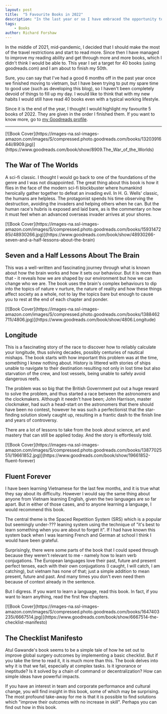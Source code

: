 ```yaml
---
layout: post
title:  "5 Favourite Books in 2022"
description: "In the last year or so I have embraced the opportunity to read more and learn more. With the end of the year upon us, I thought I would share some of my favourite books I have read this year."
tags:
    - Books
author: Richard Forshaw
---
```


In the middle of 2021, mid-pandemic, I decided that I should make the most of the travel restrictions and start to read more. Since then I have managed to improve my reading ability and get through more and more books, which I didn't think I would be able to. This year I set a target for 40 books (using goodreads.com) and I am about to finish my 50th.

Sure, you can say that I've had a good 6 months off in the past year once we finished moving to vietnam, but I have been trying to put my spare time to good use (such as developing this blog), so I haven't been completely devoid of things to fill up my day. I would like to think that with my new habits I would still have read 40 books even with a typical working lifestyle.

Since it is the end of the year, I thought I would highlight my favourite 5 books of 2022. They are given in the order I finished them. If you want to know more, go to [my Goodreads profile](https://www.goodreads.com/user/show/123987656-richard-f).

____

<span class="book-cover">
[![Book Cover](https://images-na.ssl-images-amazon.com/images/S/compressed.photo.goodreads.com/books/1320391644i/8909.jpg)](https://www.goodreads.com/book/show/8909.The_War_of_the_Worlds)
</span>

## The War of The Worlds

A sci-fi classic. I thought I would go back to one of the foundations of the genre and I was not disappointed. The great thing about this book is how it flies in the face of the modern sci-fi blockbuster where humankind heroically gather together to defeat an invading evil. In H. G. Wells' classic, the humans are helpless. The protagonist spends his time observing the destruction, avoiding the invaders and helping others when he can. But the human race's hubris is exposed and laid bare, as is the commentary on how it must feel when an advanced overseas invader arrives at your shores.

<span class="book-cover">
[![Book Cover](https://images-na.ssl-images-amazon.com/images/S/compressed.photo.goodreads.com/books/1593147285i/48930266.jpg)](https://www.goodreads.com/book/show/48930266-seven-and-a-half-lessons-about-the-brain)
</span>

## Seven and a Half Lessons About The Brain

This was a well-written and fascinating journey through what is known about how the brain works and how it sets our behaviour. But it is more than that - it reveals how we are shaped by our environment but how we can change who we are. The book uses the brain's complex behaviours to dip into the topics of nature v nurture, the nature of reality and how these things affect society as a whole, not to lay the topics bare but enough to cause you to rest at the end of each chapter and ponder.

<span class="book-cover">
[![Book Cover](https://images-na.ssl-images-amazon.com/images/S/compressed.photo.goodreads.com/books/1388462711i/4806.jpg)](https://www.goodreads.com/book/show/4806.Longitude)
</span>

## Longitude

This is a fascinating story of the race to discover how to reliably calculate your longitude, thus solving decades, possibly centuries of nautical mishaps. The book starts with how important this problem was at the time, something I knew nothing about. History is littered with stories of ships unable to navigate to their destination resulting not only in lost time but also starvation of the crew, and lost vessels, being unable to safely avoid dangerous reefs.

The problem was so big that the British Government put out a huge reward to solve the problem, and thus started a race between the astronomers and the clockmakers. Although it needn't have been; John Harrison, master clockmaker, had such a head-start on the astronomers that there should have been no contest, however he was such a perfectionist that the star-finding solution slowly caught up, resulting in a frantic dash to the finish line and years of controversy.

There are a lot of lessons to take from the book about science, art and mastery that can still be applied today. And the story is effortlessly told.

<span class="book-cover">
[![Book Cover](https://images-na.ssl-images-amazon.com/images/S/compressed.photo.goodreads.com/books/1387702551i/19661852.jpg)](https://www.goodreads.com/book/show/19661852-fluent-forever)
</span>

## Fluent Forever

I have been learning Vietnamese for the last few months, and it is true what they say about its difficulty. However I would say the same thing about anyone from Vietnam learning English, given the two languages are so far apart. But in either of those cases, and to anyone learning a language, I would recommend this book.

The central theme is the Spaced Repetition System (SRS) which is a popular but seemingly under-??? leaning system using the technique of "it's best to learn something when you are about to forget it". If I had have known this system back when I was learning French and German at school I think I would have been grateful.

Surprisingly, there were some parts of the book that I could speed through because they weren't relevant to me - namely how to learn verb conjugations. The European languages love their past, future and present perfect tenses, each with their own conjugations (I caught, I will catch, I am catching), but vietnam has none of that; just a simple addition to mean present, future and past. And many times you don't even need them because of context already in the sentence.

But I digress. If you want to learn a language, read this book. In fact, if you want to learn anything, read the first few chapters.

<span class="book-cover">
[![Book Cover](https://images-na.ssl-images-amazon.com/images/S/compressed.photo.goodreads.com/books/1647403235i/6667514.jpg)](https://www.goodreads.com/book/show/6667514-the-checklist-manifesto)
</span>

## The Checklist Manifesto

Atul Gawande's book seems to be a simple tale of how he set out to improve global surgery outcomes by implementing a basic checklist. But if you take the time to read it, it is much more than this. The book delves into why it is that we fail, especially at complex tasks. Is it ignorance or ineptitude? Is it solved by a chain of command or decentralization? How can simple ideas have powerful impacts.

If you have an interest in team and corporate performance and cultural change, you will find insight in this book, some of which may be surprising. The most profound take-away for me is that it is possible to find solutions which "improve their outcomes with no increase in skill". Perhaps you can find out how in this book.

